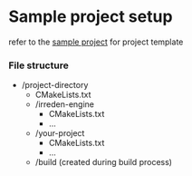 # Sample project setup
refer to the [sample project](https://github.com/jakildev/irreden-engine/templates/project) for project template


### File structure
- /project-directory
    - CMakeLists.txt
    - /irreden-engine
        - CMakeLists.txt
        - ...
    - /your-project
        - CMakeLists.txt
        - ...
    - /build (created during build process)